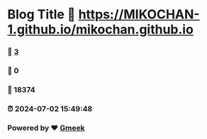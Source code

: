 # Blog Title :link: https://MIKOCHAN-1.github.io/mikochan.github.io 
### :page_facing_up: [3](https://MIKOCHAN-1.github.io/mikochan.github.io/tag.html) 
### :speech_balloon: 0 
### :hibiscus: 18374 
### :alarm_clock: 2024-07-02 15:49:48 
### Powered by :heart: [Gmeek](https://github.com/Meekdai/Gmeek)
